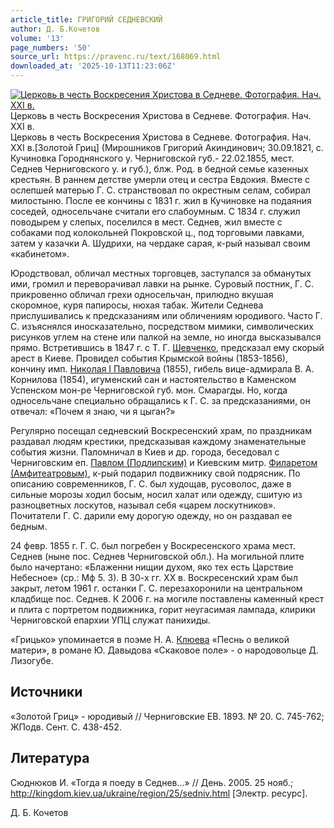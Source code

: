 ```yaml
---
article_title: ГРИГОРИЙ СЕДНЕВСКИЙ
author: Д. Б.Кочетов
volume: '13'
page_numbers: '50'
source_url: https://pravenc.ru/text/168069.html
downloaded_at: '2025-10-13T11:23:06Z'
---
```


[![Церковь в честь Воскресения Христова в Седневе. Фотография. Нач. XXI в.](https://pravenc.ru/data/240/475/1234/i200.jpg "Кликните для увеличения картинки")](https://pravenc.ru/data/240/475/1234/i400.jpg)Церковь в честь Воскресения Христова в Седневе. Фотография. Нач. XXI в.  
Церковь в честь Воскресения Христова в Седневе. Фотография. Нач. XXI в.[Золотой Гриц] (Мирошников Григорий Акиндинович; 30.09.1821, с. Кучиновка Городнянского у. Черниговской губ.- 22.02.1855, мест. Седнев Черниговского у. и губ.), блж. Род. в бедной семье казенных крестьян. В раннем детстве умерли отец и сестра Евдокия. Вместе с ослепшей матерью Г. С. странствовал по окрестным селам, собирал милостыню. После ее кончины с 1831 г. жил в Кучиновке на подаяния соседей, односельчане считали его слабоумным. С 1834 г. служил поводырем у слепых, поселился в мест. Седнев, жил вместе с собаками под колокольней Покровской ц., под торговыми лавками, затем у казачки А. Шудрихи, на чердаке сарая, к-рый называл своим «кабинетом».

Юродствовал, обличал местных торговцев, заступался за обманутых ими, громил и переворачивал лавки на рынке. Суровый постник, Г. С. прикровенно обличал грехи односельчан, прилюдно вкушая скоромное, куря папиросы, нюхая табак. Жители Седнева прислушивались к предсказаниям или обличениям юродивого. Часто Г. С. изъяснялся иносказательно, посредством мимики, символических рисунков углем на стене или палкой на земле, но иногда высказывался прямо. Встретившись в 1847 г. с Т. Г. [Шевченко](https://pravenc.ru/text/Шевченко.html), предсказал ему скорый арест в Киеве. Провидел события Крымской войны (1853-1856), кончину имп. [Николая I Павловича](<https://pravenc.ru/text/Николай I Павлович.html>) (1855), гибель вице-адмирала В. А. Корнилова (1854), игуменский сан и настоятельство в Каменском Успенском мон-ре Черниговской губ. мон. Смарагды. Но, когда односельчане специально обращались к Г. С. за предсказаниями, он отвечал: «Почем я знаю, чи я цыган?»

Регулярно посещал седневский Воскресенский храм, по праздникам раздавал людям крестики, предсказывая каждому знаменательные события жизни. Паломничал в Киев и др. города, беседовал с Черниговским еп. [Павлом (Подлипским)](<https://pravenc.ru/text/Павлом (Подлипским).html>) и Киевским митр. [Филаретом (Амфитеатровым)](<https://pravenc.ru/text/Филаретом (Амфитеатровым).html>), к-рый подарил подвижнику свой подрясник. По описанию современников, Г. С. был худощав, русоволос, даже в сильные морозы ходил босым, носил халат или одежду, сшитую из разноцветных лоскутов, называл себя «царем лоскутников». Почитатели Г. С. дарили ему дорогую одежду, но он раздавал ее бедным.

24 февр. 1855 г. Г. С. был погребен у Воскресенского храма мест. Седнев (ныне пос. Седнев Черниговской обл.). На могильной плите было начертано: «Блаженни нищии духом, яко тех есть Царствие Небесное» (ср.: Мф 5. 3). В 30-х гг. XX в. Воскресенский храм был закрыт, летом 1961 г. останки Г. С. перезахоронили на центральном кладбище пос. Седнев. К 2006 г. на могиле поставлены каменный крест и плита с портретом подвижника, горит неугасимая лампада, клирики Черниговской епархии УПЦ служат панихиды.

«Грицько» упоминается в поэме Н. А. [Клюева](https://pravenc.ru/text/Клюева.html) «Песнь о великой матери», в романе Ю. Давыдова «Скаковое поле» - о народовольце Д. Лизогубе.

## Источники

«Золотой Гриц» - юродивый // Черниговские ЕВ. 1893. № 20. С. 745-762; ЖПодв. Сент. С. 438-452.

## Литература

Сюднюков И. «Тогда я поеду в Седнев...» // День. 2005. 25 нояб.; http://kingdom.kiev.ua/ukraine/region/25/sedniv.html [Электр. ресурс].

Д. Б.  Кочетов
